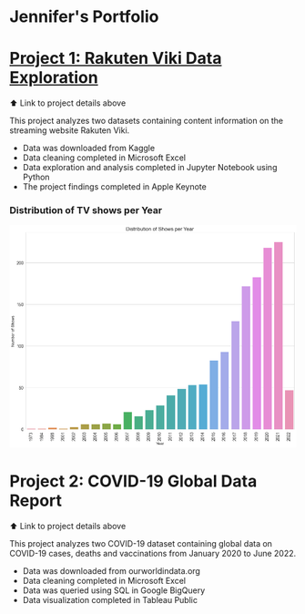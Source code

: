 # Jennifer's Portfolio

# [Project 1: Rakuten Viki Data Exploration](https://github.com/JenniferFell1/rakuten_viki.git)   

⬆️ Link to project details above

This project analyzes two datasets containing content information on the streaming website Rakuten Viki. 

* Data was downloaded from Kaggle
* Data cleaning completed in Microsoft Excel
* Data exploration and analysis completed in Jupyter Notebook using Python
* The project findings completed in Apple Keynote

### Distribution of TV shows per Year
![](dis_of_show.png)

# Project 2: COVID-19 Global Data Report

⬆️ Link to project details above

This project analyzes two COVID-19 dataset containing global data on COVID-19 cases, deaths and vaccinations from January 2020 to June 2022.   

* Data was downloaded from ourworldindata.org
* Data cleaning completed in Microsoft Excel
* Data was queried using SQL in Google BigQuery
* Data visualization completed in Tableau Public
